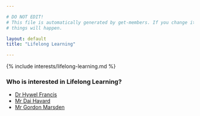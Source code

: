 ```yaml
---

# DO NOT EDIT!
# This file is automatically generated by get-members. If you change it, bad
# things will happen.

layout: default
title: "Lifelong Learning"

---
```


{% include interests/lifelong-learning.md %}

### Who is interested in Lifelong Learning?


* [Dr Hywel Francis](../members/dr-hywel-francis.html)
* [Mr Dai Havard](../members/mr-dai-havard.html)
* [Mr Gordon Marsden](../members/mr-gordon-marsden.html)
